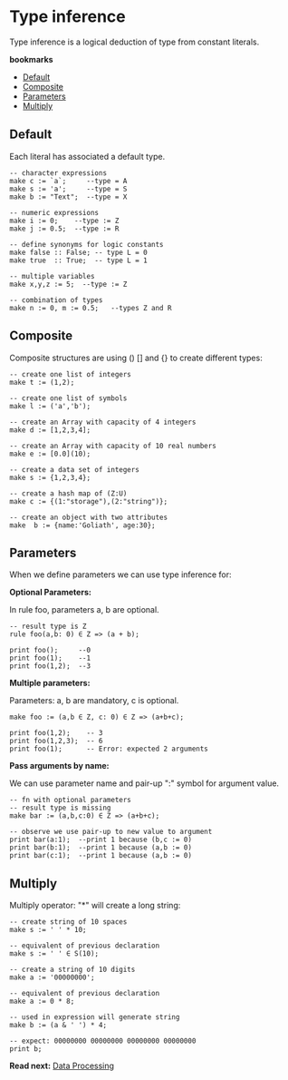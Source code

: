 # Type inference

Type inference is a logical deduction of type from constant literals.

**bookmarks**
* [Default](#Default)
* [Composite](#Composite)
* [Parameters](#Parameters)
* [Multiply](#Multiply)

## Default
Each literal has associated a default type.

```
-- character expressions
make c := `a`;     --type = A
make s := 'a';     --type = S
make b := "Text";  --type = X

-- numeric expressions
make i := 0;    --type := Z
make j := 0.5;  --type := R

-- define synonyms for logic constants
make false :: False; -- type L = 0
make true  :: True;  -- type L = 1

-- multiple variables
make x,y,z := 5;  --type := Z

-- combination of types
make n := 0, m := 0.5;   --types Z and R
```

## Composite

Composite structures are using () [] and {} to create different types:

```
-- create one list of integers
make t := (1,2); 

-- create one list of symbols
make l := ('a','b');

-- create an Array with capacity of 4 integers
make d := [1,2,3,4];

-- create an Array with capacity of 10 real numbers
make e := [0.0](10);

-- create a data set of integers
make s := {1,2,3,4};

-- create a hash map of (Z:U)
make c := {(1:"storage"),(2:"string")};

-- create an object with two attributes
make  b := {name:'Goliath', age:30};

```

## Parameters
When we define parameters we can use type inference for: 

**Optional Parameters:**

In rule foo, parameters a, b are optional.

```
-- result type is Z
rule foo(a,b: 0) ∈ Z => (a + b);
                                  
print foo();     --0               
print foo(1);    --1
print foo(1,2);  --3
```

**Multiple parameters:**

Parameters: a, b are mandatory, c is optional.

```
make foo := (a,b ∈ Z, c: 0) ∈ Z => (a+b+c);

print foo(1,2);    -- 3
print foo(1,2,3);  -- 6
print foo(1);      -- Error: expected 2 arguments

```

**Pass arguments by name:**

We can use parameter name and pair-up ":" symbol for argument value.

```
-- fn with optional parameters
-- result type is missing
make bar := (a,b,c:0) ∈ Z => (a+b+c);

-- observe we use pair-up to new value to argument
print bar(a:1);  --print 1 because (b,c := 0) 
print bar(b:1);  --print 1 because (a,b := 0) 
print bar(c:1);  --print 1 because (a,b := 0) 
```

## Multiply

Multiply operator: "*" will create a long string:

```
-- create string of 10 spaces
make s := ' ' * 10;

-- equivalent of previous declaration
make s := ' ' ∈ S(10);
```


```
-- create a string of 10 digits
make a := '00000000';

-- equivalent of previous declaration
make a := 0 * 8;

-- used in expression will generate string
make b := (a & ' ') * 4;

-- expect: 00000000 00000000 00000000 00000000
print b; 
```

**Read next:** [Data Processing](processing.md)